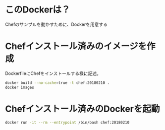 # このDockerは？
Chefのサンプルを動かすために、Dockerを用意する

# Chefインストール済みのイメージを作成
DockerfileにChefをインストールする様に記述。
```bash
docker build --no-cache=true -t chef:20180210 .
docker images
```

# Chefインストール済みのDockerを起動
```bash
docker run -it --rm --entrypoint /bin/bash chef:20180210
```